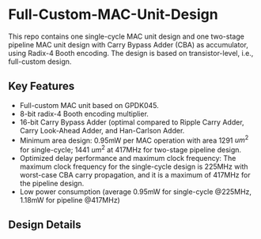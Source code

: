 # Full-Custom-MAC-Unit-Design
This repo contains one single-cycle MAC unit design and one two-stage pipeline MAC unit design with Carry Bypass Adder (CBA) as accumulator, using Radix-4 Booth encoding. The design is based on transistor-level, i.e., full-custom design.

## Key Features
- Full-custom MAC unit based on GPDK045.
- 8-bit radix-4 Booth encoding multiplier.
- 16-bit Carry Bypass Adder (optimal compared to Ripple Carry Adder, Carry Look-Ahead Adder, and Han-Carlson Adder.
- Minimum area design: 0.95mW per MAC operation with area 1291 $um^2$ for single-cycle; 1441 $um^2$ at 417MHz for two-stage pipeline design. 
- Optimized delay performance and maximum clock frequency: The maximum clock frequency for the single-cycle design is 225MHz with worst-case CBA carry propagation, and it is a maximum of 417MHz for the pipeline design.
- Low power consumption (average 0.95mW for single-cycle @225MHz, 1.18mW for pipeline @417MHz)

## Design Details

